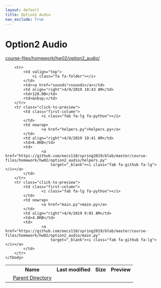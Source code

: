 ```yaml
---
layout: default
title: Option2 Audio
nav_exclude: True
---
```


# Option2 Audio

[course-files/homework/hw02/option2_audio/](.)

<table class="tbl-files">
    <tbody>
        <tr>
            <th valign="top"></th>
            <th>Name</th>
            <th>Last modified</th>
            <th>Size</th>
            <th>Preview</th>
        </tr>
        <tr>
            <td valign="top">
                <i class="fa fa-folder-open"></i>
            </td>
            <td><a href="../">Parent Directory</a></td>
            <td>&nbsp;</td>
            <td>&nbsp;</td>
            <td>&nbsp;</td>
        </tr>

        <tr>
            <td valign="top">
                <i class="fa fa-folder"></i>
            </td>
            <td><a href="sounds">sounds</a></td>
            <td align="right">4/9/2019 10:43 AM</td>
            <td>128.0B</td>
            <td>&nbsp;</td>
        </tr>
        <tr class="click-to-preview">
            <td class="first-column">
                    <i class="fab fa-lg fa-python"></i>
            </td>
            <td nowrap>
                    <a href="helpers.py">helpers.py</a>
            </td>
            <td align="right">4/9/2019 10:41 AM</td>
            <td>6.8KB</td>
            <td>
                    <a href="https://github.com/eecs110/spring2019/blob/master/course-files/homework/hw02/option2_audio/helpers.py"
                        target="_blank"><i class="fab fa-github fa-lg"></i></a>
            </td>
        </tr>
        <tr class="click-to-preview">
            <td class="first-column">
                    <i class="fab fa-lg fa-python"></i>
            </td>
            <td nowrap>
                    <a href="main.py">main.py</a>
            </td>
            <td align="right">4/9/2019 9:01 AM</td>
            <td>4.8KB</td>
            <td>
                    <a href="https://github.com/eecs110/spring2019/blob/master/course-files/homework/hw02/option2_audio/main.py"
                        target="_blank"><i class="fab fa-github fa-lg"></i></a>
            </td>
        </tr>
    </tbody>
</table>

